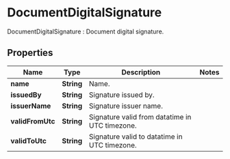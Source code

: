 

# DocumentDigitalSignature

DocumentDigitalSignature : Document digital signature.

## Properties

| Name | Type | Description | Notes |
|------------ | ------------- | ------------- | -------------|
|**name** | **String** | Name. |  |
|**issuedBy** | **String** | Signature issued by. |  |
|**issuerName** | **String** | Signature issuer name. |  |
|**validFromUtc** | **String** | Signature valid from datatime in UTC timezone. |  |
|**validToUtc** | **String** | Signature valid to datatime in UTC timezone. |  |



